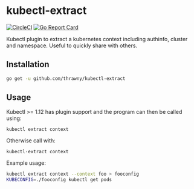 # kubectl-extract

[![CircleCI](https://circleci.com/gh/thrawny/kubectl-extract.svg?style=svg)](https://circleci.com/gh/thrawny/kubectl-extract) 
[![Go Report Card](https://goreportcard.com/badge/github.com/thrawny/kubectl-extract)](https://goreportcard.com/report/github.com/thrawny/kubectl-extract)

Kubectl plugin to extract a kubernetes context including authinfo, cluster and namespace.
Useful to quickly share with others.

## Installation
```bash
go get -u github.com/thrawny/kubectl-extract
```

## Usage
Kubectl >= 1.12 has plugin support and the program can then be called using:
```
kubectl extract context
```

Otherwise call with:
```
kubectl-extract context
```

Example usage:
```bash
kubectl extract context --context foo > fooconfig
KUBECONFIG=./fooconfig kubectl get pods
```

